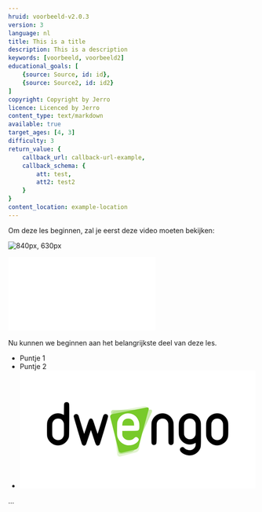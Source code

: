 ```yaml
---
hruid: voorbeeld-v2.0.3
version: 3
language: nl
title: This is a title
description: This is a description
keywords: [voorbeeld, voorbeeld2]
educational_goals: [
    {source: Source, id: id}, 
    {source: Source2, id: id2}
]
copyright: Copyright by Jerro
licence: Licenced by Jerro
content_type: text/markdown
available: true
target_ages: [4, 3]
difficulty: 3
return_value: {
    callback_url: callback-url-example,
    callback_schema: {
        att: test,
        att2: test2
    }
}
content_location: example-location
---
```


Om deze les beginnen, zal je eerst deze video moeten bekijken:


![840px, 630px](@notebook/https://cantera.org/examples/jupyter/thermo/flame_temperature.ipynb)



![initial, auto](@pdf/vergadering.pdf)


Nu kunnen we beginnen aan het belangrijkste deel van deze les.

- Puntje 1
- Puntje 2
- ![Logo Dwengo](dwengo_logo.png "Dit is het logo van dwengo")

...
